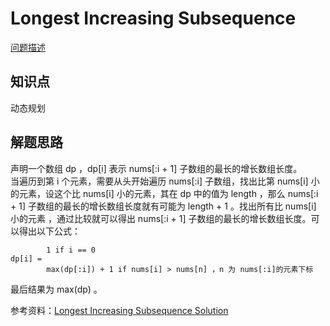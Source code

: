 # Longest Increasing Subsequence

[问题描述](https://leetcode.com/problems/longest-increasing-subsequence/description/)

## 知识点

动态规划

## 解题思路

声明一个数组 dp ，dp[i] 表示 nums[:i + 1] 子数组的最长的增长数组长度。  
当遍历到第 i 个元素，需要从头开始遍历 nums[:i] 子数组，找出比第 nums[i] 小的元素，设这个比 nums[i] 小的元素，其在 dp 中的值为 length ，那么 nums[:i + 1] 子数组的最长的增长数组长度就有可能为 length + 1 。找出所有比 nums[i] 小的元素 ，通过比较就可以得出 nums[:i + 1] 子数组的最长的增长数组长度。可以得出以下公式：

```text
        1 if i == 0
dp[i] =
        max(dp[:i]) + 1 if nums[i] > nums[n] ，n 为 nums[:i]的元素下标
```

最后结果为 max(dp) 。

参考资料：[Longest Increasing Subsequence Solution](https://leetcode.com/problems/longest-increasing-subsequence/solution/#)
